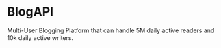 # BlogAPI
Multi-User Blogging Platform that can handle 5M daily active readers and 10k daily active writers.
